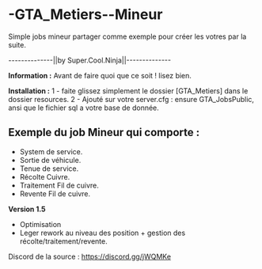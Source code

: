 # -GTA_Metiers--Mineur
Simple jobs mineur partager comme exemple pour créer les votres par la suite.

--------------||by Super.Cool.Ninja||--------------

**Information :**
Avant de faire quoi que ce soit ! lisez bien.

**Installation :**
1 - faite glissez simplement le dossier [GTA_Metiers] dans le dossier resources.
2 - Ajouté sur votre server.cfg : ensure GTA_JobsPublic, ansi que le fichier sql a votre base de donnée.

## Exemple du job Mineur qui comporte :
- System de service.
- Sortie de véhicule.
- Tenue de service.
- Récolte Cuivre.
- Traitement Fil de cuivre.
- Revente Fil de cuivre.

**Version 1.5**
- Optimisation 
- Leger rework au niveau des position + gestion des récolte/traitement/revente. 

Discord de la source :
https://discord.gg/jWQMKe